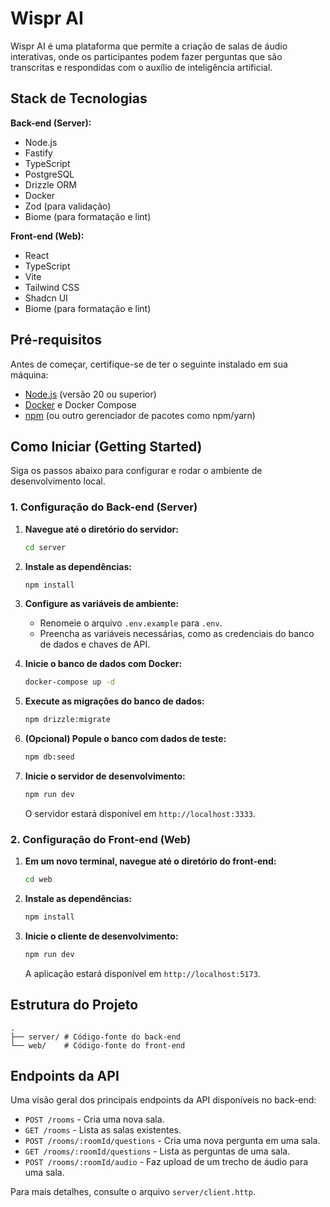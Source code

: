 # Wispr AI

Wispr AI é uma plataforma que permite a criação de salas de áudio interativas, onde os participantes podem fazer perguntas que são transcritas e respondidas com o auxílio de inteligência artificial.

## Stack de Tecnologias

**Back-end (Server):**
- Node.js
- Fastify
- TypeScript
- PostgreSQL
- Drizzle ORM
- Docker
- Zod (para validação)
- Biome (para formatação e lint)

**Front-end (Web):**
- React
- TypeScript
- Vite
- Tailwind CSS
- Shadcn UI
- Biome (para formatação e lint)

## Pré-requisitos

Antes de começar, certifique-se de ter o seguinte instalado em sua máquina:
- [Node.js](httpss://nodejs.org/) (versão 20 ou superior)
- [Docker](httpss://www.docker.com/get-started) e Docker Compose
- [npm](https://www.npmjs.com/) (ou outro gerenciador de pacotes como npm/yarn)

## Como Iniciar (Getting Started)

Siga os passos abaixo para configurar e rodar o ambiente de desenvolvimento local.

### 1. Configuração do Back-end (Server)

1.  **Navegue até o diretório do servidor:**
    ```bash
    cd server
    ```

2.  **Instale as dependências:**
    ```bash
    npm install
    ```

3.  **Configure as variáveis de ambiente:**
    - Renomeie o arquivo `.env.example` para `.env`.
    - Preencha as variáveis necessárias, como as credenciais do banco de dados e chaves de API.

4.  **Inicie o banco de dados com Docker:**
    ```bash
    docker-compose up -d
    ```

5.  **Execute as migrações do banco de dados:**
    ```bash
    npm drizzle:migrate
    ```

6.  **(Opcional) Popule o banco com dados de teste:**
    ```bash
    npm db:seed
    ```

7.  **Inicie o servidor de desenvolvimento:**
    ```bash
    npm run dev
    ```
    O servidor estará disponível em `http://localhost:3333`.

### 2. Configuração do Front-end (Web)

1.  **Em um novo terminal, navegue até o diretório do front-end:**
    ```bash
    cd web
    ```

2.  **Instale as dependências:**
    ```bash
    npm install
    ```

3.  **Inicie o cliente de desenvolvimento:**
    ```bash
    npm run dev
    ```
    A aplicação estará disponível em `http://localhost:5173`.

## Estrutura do Projeto

```
.
├── server/ # Código-fonte do back-end
└── web/    # Código-fonte do front-end
```

## Endpoints da API

Uma visão geral dos principais endpoints da API disponíveis no back-end:

- `POST /rooms` - Cria uma nova sala.
- `GET /rooms` - Lista as salas existentes.
- `POST /rooms/:roomId/questions` - Cria uma nova pergunta em uma sala.
- `GET /rooms/:roomId/questions` - Lista as perguntas de uma sala.
- `POST /rooms/:roomId/audio` - Faz upload de um trecho de áudio para uma sala.

Para mais detalhes, consulte o arquivo `server/client.http`.
